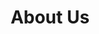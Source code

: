 ---
title: About Us
layout: about-us
description: We are a general contractor for construction services in the KSA and Germany. Discover our commitment to quality and learn more about our core values.
cssFile: about-us-page
bannerImg: images/bg3.png
---
